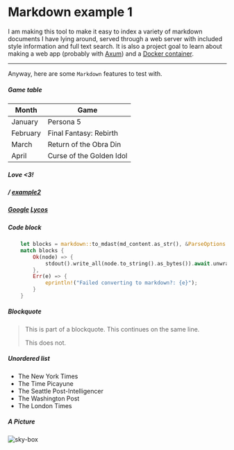 # Markdown example 1

I am making this tool to make it easy to index a variety of markdown documents I have
lying around, served through a web server with included style information and full
text search. It is also a project goal to learn about making a web app (probably with
[Axum](https://github.com/tokio-rs/axum)) and a [Docker container](https://www.docker.com/).

-----------------

Anyway, here are some `Markdown` features to test with.

##### Game table

| Month    | Game                     |
| -------- | ----------------------   |
| January  | Persona 5                |
| February | Final Fantasy: Rebirth   |
| March    | Return of the Obra Din   |
| April    | Curse of the Golden Idol |

##### Love <3!

##### / [example2](example2.md)

##### [Google](https://www.google.com/) [Lycos](https://www.lycos.com)

##### Code block

```rust
    let blocks = markdown::to_mdast(md_content.as_str(), &ParseOptions::default());
    match blocks {
        Ok(node) => {
            stdout().write_all(node.to_string().as_bytes()).await.unwrap();
        },
        Err(e) => {
            eprintln!("Failed converting to markdown?: {e}");
        }
    }
```

##### Blockquote

> This is part of a blockquote.
> This continues on the same line.
>
> This does not.

##### Unordered list

* The New York Times
* The Time Picayune
* The Seattle Post-Intelligencer
* The Washington Post
* The London Times

##### A Picture

![sky-box](/assets/img-1.jpg)
